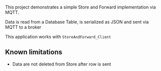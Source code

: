 This project demonstrates a simple Store and Forward implementation via MQTT.

Data is read from a Database Table, is serialized as JSON and sent via MQTT to a broker

This application works with `StoreAndForward_Client`

## Known limitations
- Data are not deleted from Store after row is sent